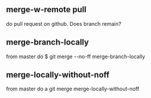 ## merge-w-remote pull
do pull request on github.  Does branch remain?

## merge-branch-locally
from master do $ git merge --no-ff merge-branch-locally

## merge-locally-without-noff
from master do a git merge merge-locally-without-noff
